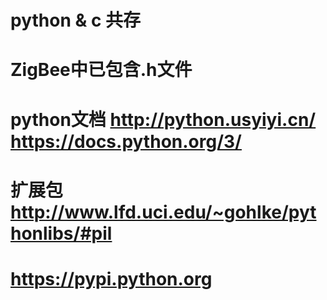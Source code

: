 # python & c 共存
# ZigBee中已包含.h文件

# python文档 http://python.usyiyi.cn/   https://docs.python.org/3/
# 扩展包 http://www.lfd.uci.edu/~gohlke/pythonlibs/#pil
#       https://pypi.python.org
